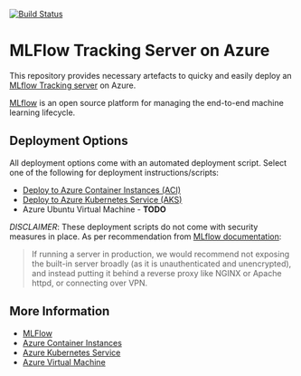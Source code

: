 [![Build Status](https://msdevlace.visualstudio.com/MLDevOps/_apis/build/status/devlace.mlflow-tracking-azure/mlflowserver-azure-master)](https://msdevlace.visualstudio.com/MLDevOps/_build/latest?definitionId=18)

# MLFlow Tracking Server on Azure
This repository provides necessary artefacts to quicky and easily deploy an [MLflow Tracking server](https://mlflow.org/docs/latest/tracking.html) on Azure. 

[MLflow](https://mlflow.org/docs/latest/index.html) is an open source platform for managing the end-to-end machine learning lifecycle.

## Deployment Options
All deployment options come with an automated deployment script. Select one of the following for deployment instructions/scripts:
- [Deploy to Azure Container Instances (ACI)](deploy-aci/README.md)
- [Deploy to Azure Kubernetes Service (AKS)](deploy-aks/README.md)
- Azure Ubuntu Virtual Machine - **TODO**


*DISCLAIMER*: These deployment scripts do not come with security measures in place. As per recommendation from [MLflow documentation](https://mlflow.org/docs/latest/tracking.html#networking):
> If running a server in production, we would recommend not exposing the built-in server broadly (as it is unauthenticated and unencrypted), and instead putting it behind a reverse proxy like NGINX or Apache httpd, or connecting over VPN. 


## More Information
- [MLFlow](https://mlflow.org/docs/latest/index.html) 
- [Azure Container Instances](https://azure.microsoft.com/en-gb/services/container-instances/)
- [Azure Kubernetes Service](https://azure.microsoft.com/en-au/services/kubernetes-service/)
- [Azure Virtual Machine](https://azure.microsoft.com/en-au/services/virtual-machines/)